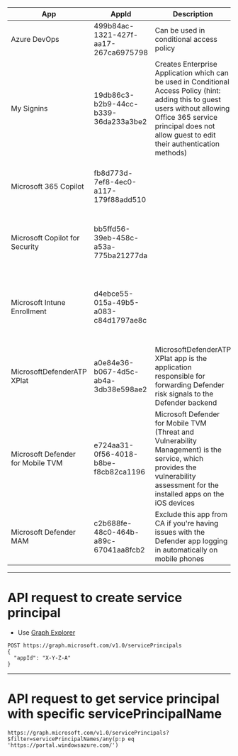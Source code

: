 
| App                               | AppId                                | Description                                                                                                                | Link                                                                                                                                                                       |
|-----------------------------------|--------------------------------------|----------------------------------------------------------------------------------------------------------------------------|----------------------------------------------------------------------------------------------------------------------------------------------------------------------------|
| Azure DevOps                        | 499b84ac-1321-427f-aa17-267ca6975798 | Can be used in conditional access policy |             |
| My Signins                        | 19db86c3-b2b9-44cc-b339-36da233a3be2 | Creates Enterprise Application which can be used in Conditional Access Policy (hint: adding this to guest users without allowing Office 365 service principal does not allow guest to edit their authentication methods) |             |
| Microsoft 365 Copilot             | fb8d773d-7ef8-4ec0-a117-179f88add510 |                                                                                                                            | https://learn.microsoft.com/en-us/entra/identity/conditional-access/policy-all-users-copilot-ai-security#create-targetable-service-principals-using-powershell             |
| Microsoft Copilot for Security    | bb5ffd56-39eb-458c-a53a-775ba21277da |                                                                                                                            | https://learn.microsoft.com/en-us/entra/identity/conditional-access/policy-all-users-copilot-ai-security#create-targetable-service-principals-using-powershell             |
| Microsoft Intune Enrollment       | d4ebce55-015a-49b5-a083-c84d1797ae8c |                                                                                                                            | https://learn.microsoft.com/en-us/intune/intune-service/enrollment/multi-factor-authentication#configure-intune-to-require-multifactor-authentication-at-device-enrollment |
| MicrosoftDefenderATP XPlat        | a0e84e36-b067-4d5c-ab4a-3db38e598ae2 | MicrosoftDefenderATP XPlat app is the application responsible for forwarding Defender risk signals to the Defender backend | https://learn.microsoft.com/en-us/defender-endpoint/mobile-resources-defender-endpoint#microsoft-defender-mobile-app-exclusion-from-conditional-access-ca-policies         |
| Microsoft Defender for Mobile TVM | e724aa31-0f56-4018-b8be-f8cb82ca1196 | Microsoft Defender for Mobile TVM (Threat and Vulnerability Management) is the service, which provides the vulnerability assessment for the installed apps on the iOS devices | https://learn.microsoft.com/en-us/defender-endpoint/mobile-resources-defender-endpoint#microsoft-defender-mobile-app-exclusion-from-conditional-access-ca-policies |
| Microsoft Defender MAM            | c2b688fe-48c0-464b-a89c-67041aa8fcb2 | Exclude this app from CA if you're having issues with the Defender app logging in automatically on mobile phones  | |

---
# API request to create service principal
- Use [Graph Explorer](https://developer.microsoft.com/en-us/graph/graph-explorer)

```
POST https://graph.microsoft.com/v1.0/servicePrincipals
{
  "appId": "X-Y-Z-A"
}
```
---
# API request to get service principal with specific servicePrincipalName

```
https://graph.microsoft.com/v1.0/servicePrincipals?$filter=servicePrincipalNames/any(p:p eq 'https://portal.windowsazure.com/')
```
